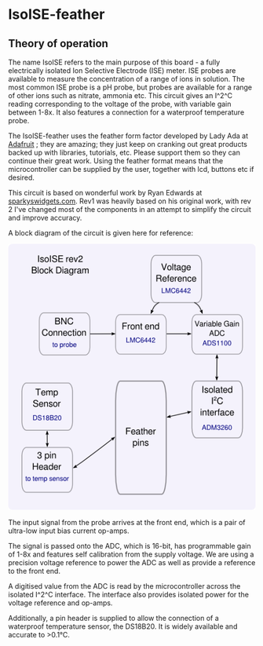 # IsoISE-feather
## Theory of operation

The name IsoISE refers to the main purpose of this board - a fully electrically isolated Ion Selective Electrode (ISE) meter. ISE probes are available to measure the concentration of a range of ions in solution. The most common ISE probe is a pH probe, but probes are available for a range of other ions such as nitrate, ammonia etc. This circuit gives an I^2^C reading corresponding to the voltage of the probe, with variable gain between 1-8x. It also features a connection for a waterproof temperature probe.

The IsoISE-feather uses the feather form factor developed by Lady Ada at [Adafruit](https://www.adafruit.com/) ; they are amazing; they just keep on cranking out great products backed up with libraries, tutorials, etc. Please support them so they can continue their great work. Using the feather format means that the microcontroller can be supplied by the user, together with lcd, buttons etc if desired.

This circuit is based on wonderful work by Ryan Edwards at [sparkyswidgets.com](http://www.sparkyswidgets.com/). Rev1 was heavily based on his original work, with rev 2 I've changed most of the components in an attempt to simplify the circuit and improve accuracy.

 A block diagram of the circuit is given here for reference:

![IsoISE block diagram](block-diagram.png  "IsoISE block diagram")

The input signal from the probe arrives at the front end, which is a pair of ultra-low input bias current op-amps.

The signal is passed onto the ADC, which is 16-bit, has programmable gain of 1-8x and features self calibration from the supply voltage. We are using a precision voltage reference to power the ADC as well as provide a reference to the front end.

A digitised value from the ADC is read by the microcontroller across the isolated I^2^C interface. The interface also provides isolated power for the voltage reference and op-amps.

Additionally, a pin header is supplied to allow the connection of a waterproof temperature sensor, the DS18B20. It is widely available and accurate to >0.1&deg;C.